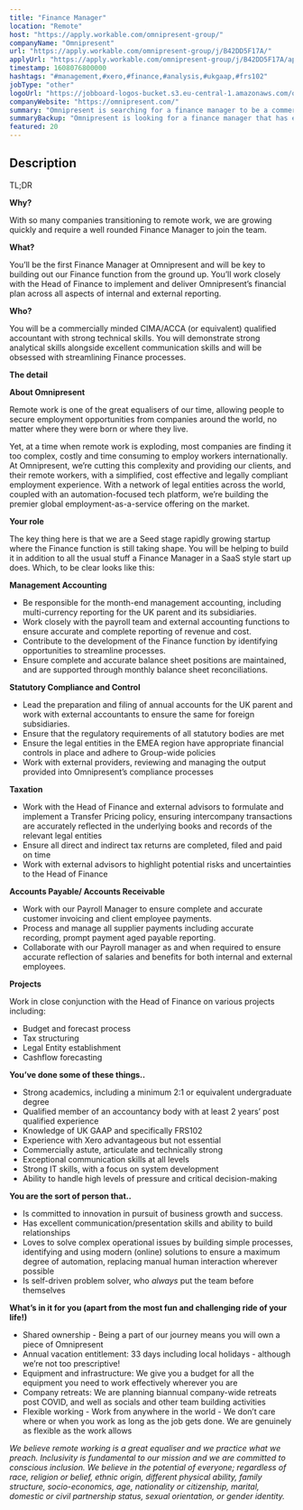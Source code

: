 ```yaml
---
title: "Finance Manager"
location: "Remote"
host: "https://apply.workable.com/omnipresent-group/"
companyName: "Omnipresent"
url: "https://apply.workable.com/omnipresent-group/j/B42DD5F17A/"
applyUrl: "https://apply.workable.com/omnipresent-group/j/B42DD5F17A/apply/"
timestamp: 1608076800000
hashtags: "#management,#xero,#finance,#analysis,#ukgaap,#frs102"
jobType: "other"
logoUrl: "https://jobboard-logos-bucket.s3.eu-central-1.amazonaws.com/omnipresent"
companyWebsite: "https://omnipresent.com/"
summary: "Omnipresent is searching for a finance manager to be a commercially minded CIMA/ACCA (or equivalent) qualified accountant with strong technical skills."
summaryBackup: "Omnipresent is looking for a finance manager that has experience in: #management, #css, #marketing."
featured: 20
---
```


## Description

TL;DR

**Why?**

With so many companies transitioning to remote work, we are growing quickly and require a well rounded Finance Manager to join the team.

**What?**

You’ll be the first Finance Manager at Omnipresent and will be key to building out our Finance function from the ground up. You’ll work closely with the Head of Finance to implement and deliver Omnipresent’s financial plan across all aspects of internal and external reporting.

**Who?**

You will be a commercially minded CIMA/ACCA (or equivalent) qualified accountant with strong technical skills. You will demonstrate strong analytical skills alongside excellent communication skills and will be obsessed with streamlining Finance processes.

**The detail**

**About Omnipresent**

Remote work is one of the great equalisers of our time, allowing people to secure employment opportunities from companies around the world, no matter where they were born or where they live.

Yet, at a time when remote work is exploding, most companies are finding it too complex, costly and time consuming to employ workers internationally. At Omnipresent, we’re cutting this complexity and providing our clients, and their remote workers, with a simplified, cost effective and legally compliant employment experience. With a network of legal entities across the world, coupled with an automation-focused tech platform, we’re building the premier global employment-as-a-service offering on the market.

**Your role**

The key thing here is that we are a Seed stage rapidly growing startup where the Finance function is still taking shape. You will be helping to build it in addition to all the usual stuff a Finance Manager in a SaaS style start up does. Which, to be clear looks like this:

**Management Accounting**

*   Be responsible for the month-end management accounting, including multi-currency reporting for the UK parent and its subsidiaries.
*   Work closely with the payroll team and external accounting functions to ensure accurate and complete reporting of revenue and cost.
*   Contribute to the development of the Finance function by identifying opportunities to streamline processes.
*   Ensure complete and accurate balance sheet positions are maintained, and are supported through monthly balance sheet reconciliations.

**Statutory Compliance and Control**

*   Lead the preparation and filing of annual accounts for the UK parent and work with external accountants to ensure the same for foreign subsidiaries.
*   Ensure that the regulatory requirements of all statutory bodies are met
*   Ensure the legal entities in the EMEA region have appropriate financial controls in place and adhere to Group-wide policies
*   Work with external providers, reviewing and managing the output provided into Omnipresent’s compliance processes

**Taxation**

*   Work with the Head of Finance and external advisors to formulate and implement a Transfer Pricing policy, ensuring intercompany transactions are accurately reflected in the underlying books and records of the relevant legal entities
*   Ensure all direct and indirect tax returns are completed, filed and paid on time
*   Work with external advisors to highlight potential risks and uncertainties to the Head of Finance

**Accounts Payable/ Accounts Receivable**

*   Work with our Payroll Manager to ensure complete and accurate customer invoicing and client employee payments.
*   Process and manage all supplier payments including accurate recording, prompt payment aged payable reporting.
*   Collaborate with our Payroll manager as and when required to ensure accurate reflection of salaries and benefits for both internal and external employees.

**Projects**

Work in close conjunction with the Head of Finance on various projects including:

*   Budget and forecast process
*   Tax structuring
*   Legal Entity establishment
*   Cashflow forecasting

**You’ve done some of these things..**

*   Strong academics, including a minimum 2:1 or equivalent undergraduate degree
*   Qualified member of an accountancy body with at least 2 years’ post qualified experience
*   Knowledge of UK GAAP and specifically FRS102
*   Experience with Xero advantageous but not essential
*   Commercially astute, articulate and technically strong
*   Exceptional communication skills at all levels
*   Strong IT skills, with a focus on system development
*   Ability to handle high levels of pressure and critical decision-making

**You are the sort of person that..**

*   Is committed to innovation in pursuit of business growth and success.
*   Has excellent communication/presentation skills and ability to build relationships
*   Loves to solve complex operational issues by building simple processes, identifying and using modern (online) solutions to ensure a maximum degree of automation, replacing manual human interaction wherever possible
*   Is self-driven problem solver, who _always_ put the team before themselves

**What’s in it for you (apart from the most fun and challenging ride of your life!)**

*   Shared ownership - Being a part of our journey means you will own a piece of Omnipresent
*   Annual vacation entitlement: 33 days including local holidays - although we’re not too prescriptive!
*   Equipment and infrastructure: We give you a budget for all the equipment you need to work effectively wherever you are
*   Company retreats: We are planning biannual company-wide retreats post COVID, and well as socials and other team building activities
*   Flexible working - Work from anywhere in the world - We don’t care where or when you work as long as the job gets done. We are genuinely as flexible as the work allows

_We believe remote working is a great equaliser and we practice what we preach. Inclusivity is fundamental to our mission and we are committed to conscious inclusion. We believe in the potential of everyone; regardless of race, religion or belief, ethnic origin, different physical ability, family structure, socio-economics, age, nationality or citizenship, marital, domestic or civil partnership status, sexual orientation, or gender identity._

